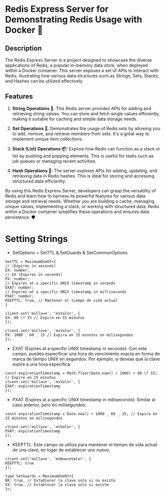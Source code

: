 # Redis Express Server for Demonstrating Redis Usage with Docker 🚀

## Description

The Redis Express Server is a project designed to showcase the diverse applications of Redis, a popular in-memory data store, when deployed within a Docker container. This server exposes a set of APIs to interact with Redis, illustrating how various data structures such as Strings, Sets, Stacks, and Hashes can be utilized effectively.

## Features

1. **String Operations 📜**: This Redis server provides APIs for adding and retrieving string values. You can store and fetch single values efficiently, making it suitable for caching and simple data storage needs.

2. **Set Operations 🧩**: Demonstrates the usage of Redis sets by allowing you to add, remove, and retrieve members from sets. It's a great way to implement unique item collections.

3. **Stack (List) Operations 📦**: Explore how Redis can function as a stack or list by pushing and popping elements. This is useful for tasks such as job queues or managing recent activities.

4. **Hash Operations 🔑**: The server exposes APIs for adding, updating, and retrieving data in Redis hashes. This is ideal for storing and accessing structured data efficiently.

By using this Redis Express Server, developers can grasp the versatility of Redis and learn how to harness its powerful features for various data storage and retrieval needs. Whether you are building a cache, managing unique values, implementing a stack, or working with structured data, Redis within a Docker container simplifies these operations and ensures data persistence. 🛡️

# Setting Strings

- SetOptions = SetTTL & SetGuards & SetCommonOptions

```
SetTTL = MaximumOneOf<{
// (Expires in seconds)
EX: number;
// EX (Expires in seconds)
PX: number;
// Expires at a specific UNIX timestamp in seconds
EXAT: number;
// Expires at a specific UNIX timestamp in milliseconds
PXAT: number;
KEEPTTL: true, // Mantener el tiempo de vida actual
}
```

```
client.set('miClave', 'miValor', {
EX: 60 \* 15 // Expira en 15 minutos
});
```

```
client.set('miClave', 'miValor', {
PX: 1000 _ 60 _ 15 // Expira en 15 minutos en milisegundos
});
```

- EXAT (Expires at a specific UNIX timestamp in seconds): Con este campo, puedes especificar una hora de vencimiento exacta en forma de marca de tiempo UNIX en segundos. Por ejemplo, si deseas que la clave expire a una hora específica:

```
const expirationTimestamp = Math.floor(Date.now() / 1000) + 60 \* 15; // Expire en 15 minutos
client.set('miClave', 'miValor', {
EXAT: expirationTimestamp
});
```

- PXAT (Expires at a specific UNIX timestamp in milliseconds): Similar al caso anterior, pero en milisegundos:

```
const expirationTimestamp = Date.now() + 1000 _ 60 _ 15; // Expira en 15 minutos en milisegundos

client.set('miClave', 'miValor', {
PXAT: expirationTimestamp
});
```

- KEEPTTL: Este campo se utiliza para mantener el tiempo de vida actual de una clave, en lugar de establecer uno nuevo.

```
client.set('miClave', 'miNuevoValor', {
KEEPTTL: true
});

type SetGuards = MaximumOneOf<{
NX: true, // Establecer la clave solo si no existe
XX: true, // Establecer la clave solo si existe
}>;
```
